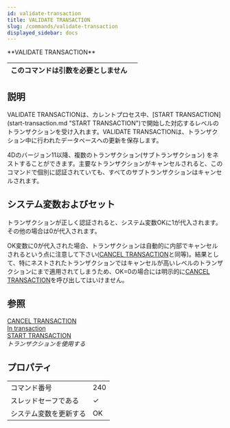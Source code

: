 ```yaml
---
id: validate-transaction
title: VALIDATE TRANSACTION
slug: /commands/validate-transaction
displayed_sidebar: docs
---
```


<!--REF #_command_.VALIDATE TRANSACTION.Syntax-->**VALIDATE TRANSACTION**<!-- END REF-->
<!--REF #_command_.VALIDATE TRANSACTION.Params-->
| このコマンドは引数を必要としません |  |
| --- | --- |

<!-- END REF-->

## 説明 

<!--REF #_command_.VALIDATE TRANSACTION.Summary-->VALIDATE TRANSACTIONは、カレントプロセス中、[START TRANSACTION](start-transaction.md "START TRANSACTION")で開始した対応するレベルのトランザクションを受け入れます。<!-- END REF-->VALIDATE TRANSACTIONは、トランザクション中に行われたデータベースへの更新を保存します。

4Dのバージョン11以降、複数のトランザクション(サブトランザクション) をネストすることができます。主要なトランザクションがキャンセルされると、このコマンドで個別に認証されていても、すべてのサブトランザクションはキャンセルされます。

## システム変数およびセット 

トランザクションが正しく認証されると、システム変数OKに1が代入されます。その他の場合は0が代入されます。

OK変数に0が代入された場合、トランザクションは自動的に内部でキャンセルされるという点に注意して下さい([CANCEL TRANSACTION](cancel-transaction.md)と同等)。結果として、特にネストされたトランザクションではキャンセルが高いレベルのトランザクションにまで適用されてしまうため、OK=0の場合には明示的に[CANCEL TRANSACTION](cancel-transaction.md)を呼び出してはいけません。

## 参照 

[CANCEL TRANSACTION](cancel-transaction.md)  
[In transaction](in-transaction.md)  
[START TRANSACTION](start-transaction.md)  
*トランザクションを使用する*  

## プロパティ

|  |  |
| --- | --- |
| コマンド番号 | 240 |
| スレッドセーフである | &check; |
| システム変数を更新する | OK |


